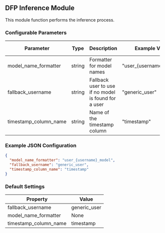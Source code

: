 <!--
SPDX-FileCopyrightText: Copyright (c) 2022-2023, NVIDIA CORPORATION & AFFILIATES. All rights reserved.
SPDX-License-Identifier: Apache-2.0

Licensed under the Apache License, Version 2.0 (the "License");
you may not use this file except in compliance with the License.
You may obtain a copy of the License at

http://www.apache.org/licenses/LICENSE-2.0

Unless required by applicable law or agreed to in writing, software
distributed under the License is distributed on an "AS IS" BASIS,
WITHOUT WARRANTIES OR CONDITIONS OF ANY KIND, either express or implied.
See the License for the specific language governing permissions and
limitations under the License.
-->

## DFP Inference Module

This module function performs the inference process.

### Configurable Parameters

| Parameter             | Type   | Description                                          | Example Value           | Default Value   |
|-----------------------|--------|------------------------------------------------------|-------------------------|-----------------|
| model_name_formatter  | string | Formatter for model names                            | "user_{username}_model" | `[Required]`    |
| fallback_username     | string | Fallback user to use if no model is found for a user | "generic_user"          | `generic_user`  |
| timestamp_column_name | string | Name of the timestamp column                         | "timestamp"             | `timestamp`     |

### Example JSON Configuration

```json
{
  "model_name_formatter": "user_{username}_model",
  "fallback_username": "generic_user",
  "timestamp_column_name": "timestamp"
}
```

### Default Settings

| Property | Value |
| -------- | ----- |
| fallback_username   | generic_user |
| model_name_formatter   | None  |
| timestamp_column_name   | timestamp  |
